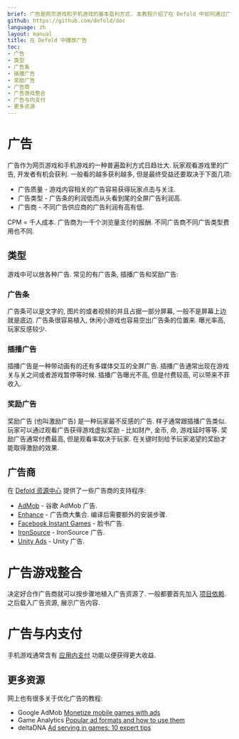 ```yaml
---
brief: 广告是网页游戏和手机游戏的基本盈利方式. 本教程介绍了在 Defold 中如何通过广告盈利.
github: https://github.com/defold/doc
language: zh
layout: manual
title: 在 Defold 中播放广告
toc:
- 广告
- 类型
- 广告条
- 插播广告
- 奖励广告
- 广告商
- 广告游戏整合
- 广告与内支付
- 更多资源
---
```


# 广告

广告作为网页游戏和手机游戏的一种普遍盈利方式日趋壮大. 玩家观看游戏里的广告, 开发者有机会获利. 一般看的越多获利越多, 但是最终受益还要取决于下面几项:

* 广告质量 - 游戏内容相关的广告容易获得玩家点击与关注.
* 广告类型 - 广告条的利润低而从头看到尾的全屏广告利润高.
* 广告商 - 不同广告供应商的广告利润有高有低.

<div class='sidenote' markdown='1'>
CPM = 千人成本. 广告商为一千个浏览量支付的报酬. 不同广告商不同广告类型费用也不同.
</div>

## 类型

游戏中可以放各种广告. 常见的有广告条, 插播广告和奖励广告:

### 广告条

广告条可以是文字的, 图片的或者视频的并且占据一部分屏幕, 一般不是屏幕上边就是底边. 广告条很容易植入, 休闲小游戏也容易空出广告条的位置来. 曝光率高, 玩家反感较少.

### 插播广告

插播广告是一种带动画有的还有多媒体交互的全屏广告. 插播广告通常出现在游戏关与关之间或者游戏暂停等时候. 插播广告曝光不高, 但是付费较高, 可以带来不菲收入.

### 奖励广告

奖励广告 (也叫激励广告) 是一种玩家最不反感的广告. 样子通常跟插播广告类似. 玩家可以通过观看广告获得游戏虚拟奖励 - 比如财产, 金币, 命, 游戏延时等等. 奖励广告通常付费最高, 但是观看率取决于玩家. 在关键时刻给予玩家渴望的奖励才能取得激励的效果.


## 广告商

在 [Defold 资源中心](/tags/stars/ads/) 提供了一些广告商的支持程序:

* [AdMob](https://defold.com/assets/admob-defold/) - 谷歌 AdMob 广告.
* [Enhance](https://defold.com/assets/enhance/) - 广告商大集合. 编译后需要额外的安装步骤.
* [Facebook Instant Games](https://defold.com/assets/facebookinstantgames/) - 脸书广告.
* [IronSource](https://defold.com/assets/ironsource/) - IronSource 广告.
* [Unity Ads](https://defold.com/assets/defvideoads/) - Unity 广告.


# 广告游戏整合

决定好合作广告商就可以按步骤地植入广告资源了. 一般都要首先加入 [项目依赖](/zh/manuals/libraries/#设置库依赖). 之后载入广告资源, 展示广告内容.


# 广告与内支付

手机游戏通常含有 [应用内支付](/zh/manuals/iap) 功能以便获得更大收益.


## 更多资源

网上也有很多关于优化广告的教程:

* Google AdMob [Monetize mobile games with ads](https://admob.google.com/home/resources/monetize-mobile-game-with-ads/)
* Game Analytics [Popular ad formats and how to use them](https://gameanalytics.com/blog/popular-mobile-game-ad-formats.html)
* deltaDNA [Ad serving in games: 10 expert tips](https://deltadna.com/blog/ad-serving-in-games-10-tips/)